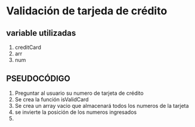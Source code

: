 # Validación de tarjeda de crédito
## variable utilizadas
1. creditCard
2. arr
3. num

## PSEUDOCÓDIGO
1. Preguntar al usuario su numero de tarjeta de crédito
2. Se  crea la función isValidCard
3. Se crea un array vacio que almacenará todos los numeros de la tarjeta
4. se invierte la posición de los numeros ingresados 
5.
